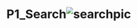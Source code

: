 # P1_Search![searchpic](https://user-images.githubusercontent.com/101044767/163410253-f18e17e8-013f-4b4f-9eaa-68feb02b1084.PNG)
